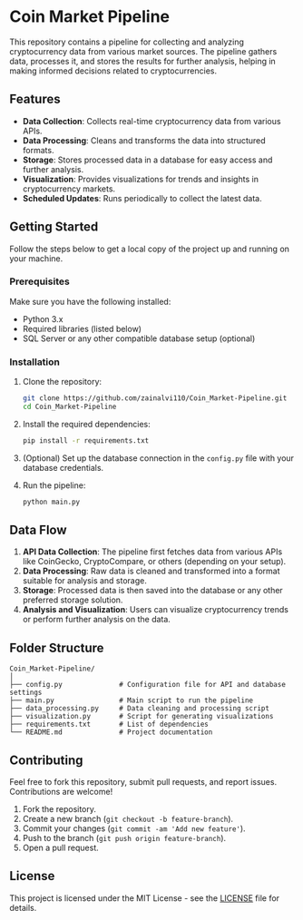 # Coin Market Pipeline

This repository contains a pipeline for collecting and analyzing cryptocurrency data from various market sources. The pipeline gathers data, processes it, and stores the results for further analysis, helping in making informed decisions related to cryptocurrencies.

## Features

- **Data Collection**: Collects real-time cryptocurrency data from various APIs.
- **Data Processing**: Cleans and transforms the data into structured formats.
- **Storage**: Stores processed data in a database for easy access and further analysis.
- **Visualization**: Provides visualizations for trends and insights in cryptocurrency markets.
- **Scheduled Updates**: Runs periodically to collect the latest data.

## Getting Started

Follow the steps below to get a local copy of the project up and running on your machine.

### Prerequisites

Make sure you have the following installed:
- Python 3.x
- Required libraries (listed below)
- SQL Server or any other compatible database setup (optional)

### Installation

1. Clone the repository:
   ```bash
   git clone https://github.com/zainalvi110/Coin_Market-Pipeline.git
   cd Coin_Market-Pipeline
   ```

2. Install the required dependencies:
   ```bash
   pip install -r requirements.txt
   ```

3. (Optional) Set up the database connection in the `config.py` file with your database credentials.

4. Run the pipeline:
   ```bash
   python main.py
   ```

## Data Flow

1. **API Data Collection**: The pipeline first fetches data from various APIs like CoinGecko, CryptoCompare, or others (depending on your setup).
2. **Data Processing**: Raw data is cleaned and transformed into a format suitable for analysis and storage.
3. **Storage**: Processed data is then saved into the database or any other preferred storage solution.
4. **Analysis and Visualization**: Users can visualize cryptocurrency trends or perform further analysis on the data.

## Folder Structure

```
Coin_Market-Pipeline/
│
├── config.py              # Configuration file for API and database settings
├── main.py                # Main script to run the pipeline
├── data_processing.py     # Data cleaning and processing script
├── visualization.py       # Script for generating visualizations
├── requirements.txt       # List of dependencies
└── README.md              # Project documentation
```

## Contributing

Feel free to fork this repository, submit pull requests, and report issues. Contributions are welcome!

1. Fork the repository.
2. Create a new branch (`git checkout -b feature-branch`).
3. Commit your changes (`git commit -am 'Add new feature'`).
4. Push to the branch (`git push origin feature-branch`).
5. Open a pull request.

## License

This project is licensed under the MIT License - see the [LICENSE](LICENSE) file for details.

